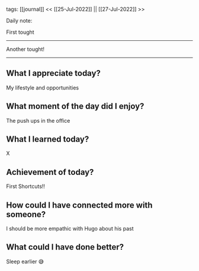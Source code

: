
tags: [[journal]]
<< [[25-Jul-2022]] || [[27-Jul-2022]] >>

Daily note:

First tought

----

Another tought!

----


## What I appreciate today? 
My lifestyle and opportunities 


## What moment of the day did I enjoy? 
The push ups in the office



##  What I learned today? 
X


## Achievement of today? 
First Shortcuts!!


## How could I have connected more with someone? 
I should be more empathic with Hugo about his past


## What could I have done better? 
Sleep earlier 😅



 